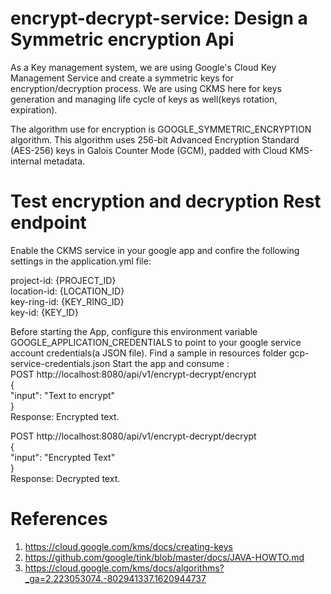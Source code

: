 # encrypt-decrypt-service: Design a Symmetric encryption Api

As a Key management system, we are using Google's Cloud Key Management Service and create a symmetric keys for encryption/decryption process.
We are using CKMS here for keys generation and managing life cycle of keys as well(keys rotation, expiration).

The algorithm use for encryption is GOOGLE_SYMMETRIC_ENCRYPTION algorithm. This algorithm uses 256-bit Advanced Encryption Standard (AES-256) keys in Galois Counter Mode (GCM), padded with Cloud KMS-internal metadata.

# Test encryption and decryption Rest endpoint

Enable the CKMS service in your google app and confire the following settings in the application.yml file:

project-id: {PROJECT_ID}<br />
location-id: {LOCATION_ID}<br />
key-ring-id: {KEY_RING_ID}<br />
key-id: {KEY_ID}<br />

Before starting the App, configure this environment variable GOOGLE_APPLICATION_CREDENTIALS to point to your google service account credentials(a JSON file).
Find a sample in resources folder gcp-service-credentials.json
Start the app and consume :<br/>
POST http://localhost:8080/api/v1/encrypt-decrypt/encrypt <br/>
    {<br/>
      "input": "Text to encrypt"<br/>
    }<br/>
Response: Encrypted text.<br/>

POST http://localhost:8080/api/v1/encrypt-decrypt/decrypt <br/>
{<br/>
"input": "Encrypted Text"<br/>
}<br/>
Response: Decrypted text.



# References
1. https://cloud.google.com/kms/docs/creating-keys
2. https://github.com/google/tink/blob/master/docs/JAVA-HOWTO.md
3. https://cloud.google.com/kms/docs/algorithms?_ga=2.223053074.-802941337.1620944737
